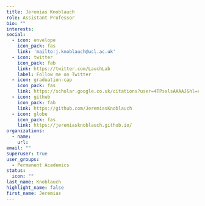 ```yaml
---
title: Jeremias Knoblauch
role: Assistant Professor 
bio: ""
interests:
social:
  - icon: envelope
    icon_pack: fas
    link: 'mailto:j.knoblauch@ucl.ac.uk'
  - icon: twitter
    icon_pack: fab
    link: https://twitter.com/LauchLab
    label: Follow me on Twitter
  - icon: graduation-cap
    icon_pack: fas
    link: https://scholar.google.co.uk/citations?user=4TPsxlsAAAAJ&hl=en
  - icon: github
    icon_pack: fab
    link: https://github.com/JeremiasKnoblauch
  - icon: globe
    icon_pack: fas
    link: https://jeremiasknoblauch.github.io/
organizations:
  - name: 
    url: 
email: ""
superuser: true
user_groups:
  - Permanent Academics
status:
  icon: ""
last_name: Knoblauch
highlight_name: false
first_name: Jeremias
---
```

<!-- BIO

{style="text-align: justify;"} -->
